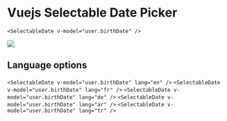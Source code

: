 # Vuejs Selectable Date Picker

```<SelectableDate v-model="user.birthDate" />```

<img src="./ss-1.png" />

## Language options
```<SelectableDate v-model="user.birthDate" lang="en" />```
```<SelectableDate v-model="user.birthDate" lang="fr" />```
```<SelectableDate v-model="user.birthDate" lang="de" />```
```<SelectableDate v-model="user.birthDate" lang="ar" />```
```<SelectableDate v-model="user.birthDate" lang="tr" />```
